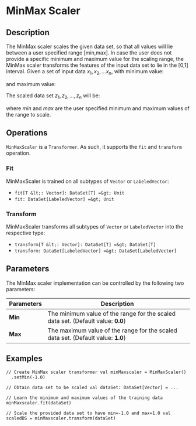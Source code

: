  $$ \newcommand{\R}{\mathbb{R}} \newcommand{\E}{\mathbb{E}} \newcommand{\x}{\mathbf{x}} \newcommand{\y}{\mathbf{y}} \newcommand{\wv}{\mathbf{w}} \newcommand{\av}{\mathbf{\alpha}} \newcommand{\bv}{\mathbf{b}} \newcommand{\N}{\mathbb{N}} \newcommand{\id}{\mathbf{I}} \newcommand{\ind}{\mathbf{1}} \newcommand{\0}{\mathbf{0}} \newcommand{\unit}{\mathbf{e}} \newcommand{\one}{\mathbf{1}} \newcommand{\zero}{\mathbf{0}} \newcommand\rfrac[2]{^{#1}\!/_{#2}} \newcommand{\norm}[1]{\left\lVert#1\right\rVert} $$

# MinMax Scaler

## Description

The MinMax scaler scales the given data set, so that all values will lie between a user specified range [min,max]. In case the user does not provide a specific minimum and maximum value for the scaling range, the MinMax scaler transforms the features of the input data set to lie in the [0,1] interval. Given a set of input data $x_1, x_2,… x_n$, with minimum value:

and maximum value:

The scaled data set $z_1, z_2,…,z_n$ will be:

where $\textit{min}$ and $\textit{max}$ are the user specified minimum and maximum values of the range to scale.

## Operations

`MinMaxScaler` is a `Transformer`. As such, it supports the `fit` and `transform` operation.

### Fit

MinMaxScaler is trained on all subtypes of `Vector` or `LabeledVector`:

*   `fit[T &lt;: Vector]: DataSet[T] =&gt; Unit`
*   `fit: DataSet[LabeledVector] =&gt; Unit`

### Transform

MinMaxScaler transforms all subtypes of `Vector` or `LabeledVector` into the respective type:

*   `transform[T &lt;: Vector]: DataSet[T] =&gt; DataSet[T]`
*   `transform: DataSet[LabeledVector] =&gt; DataSet[LabeledVector]`

## Parameters

The MinMax scaler implementation can be controlled by the following two parameters:

| Parameters | Description |
| --- | --- |
| **Min** | The minimum value of the range for the scaled data set. (Default value: **0.0**) |
| **Max** | The maximum value of the range for the scaled data set. (Default value: **1.0**) |

## Examples



```
// Create MinMax scaler transformer val minMaxscaler = MinMaxScaler()
  .setMin(-1.0)

// Obtain data set to be scaled val dataSet: DataSet[Vector] = ...

// Learn the minimum and maximum values of the training data minMaxscaler.fit(dataSet)

// Scale the provided data set to have min=-1.0 and max=1.0 val scaledDS = minMaxscaler.transform(dataSet)
```



